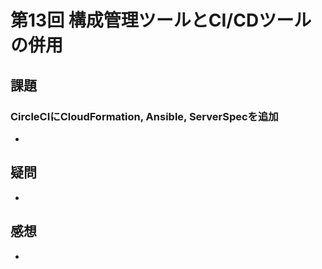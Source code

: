 # 第13回 構成管理ツールとCI/CDツールの併用
## 課題
### CircleCIにCloudFormation, Ansible, ServerSpecを追加
- 

## 疑問
- 

## 感想
- 
